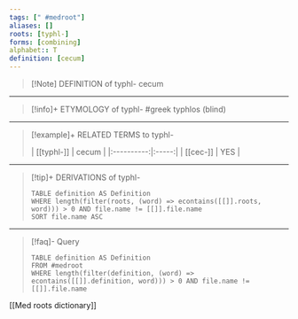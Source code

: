 ```yaml
---
tags: [" #medroot"]
aliases: []
roots: [typhl-]
forms: [combining]
alphabet:: T
definition: [cecum]
---
```

>[!Note] DEFINITION of typhl-
>cecum
_____
>[!info]+ ETYMOLOGY of typhl-
>#greek typhlos (blind)
_____
>[!example]+ RELATED TERMS to typhl-
>
>|  [[typhl-]]  | cecum |
|:----------:|:-----:|
| [[cec-]] |  YES  |
_____
>[!tip]+ DERIVATIONS of typhl-
>```dataview
>TABLE definition AS Definition 
>WHERE length(filter(roots, (word) => econtains([[]].roots, word))) > 0 AND file.name != [[]].file.name
>SORT file.name ASC
>```
___
>[!faq]- Query
>```dataview
>TABLE definition AS Definition
>FROM #medroot
>WHERE length(filter(definition, (word) => econtains([[]].definition, word))) > 0 AND file.name != [[]].file.name
>```

[[Med roots dictionary]]